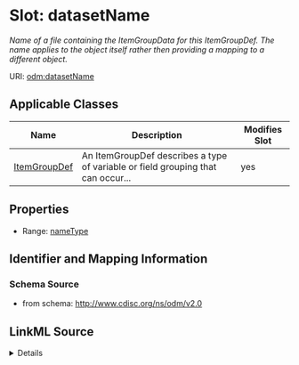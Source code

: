 # Slot: datasetName


_Name of a file containing the ItemGroupData for this ItemGroupDef. The name applies to the object itself rather then providing a mapping to a different object._



URI: [odm:datasetName](http://www.cdisc.org/ns/odm/v2.0/datasetName)



<!-- no inheritance hierarchy -->




## Applicable Classes

| Name | Description | Modifies Slot |
| --- | --- | --- |
[ItemGroupDef](ItemGroupDef.md) | An ItemGroupDef describes a type of variable or field grouping that can occur... |  yes  |







## Properties

* Range: [nameType](nameType.md)





## Identifier and Mapping Information







### Schema Source


* from schema: http://www.cdisc.org/ns/odm/v2.0




## LinkML Source

<details>
```yaml
name: datasetName
description: Name of a file containing the ItemGroupData for this ItemGroupDef. The
  name applies to the object itself rather then providing a mapping to a different
  object.
from_schema: http://www.cdisc.org/ns/odm/v2.0
rank: 1000
alias: datasetName
domain_of:
- ItemGroupDef
range: nameType

```
</details>